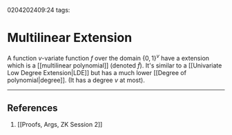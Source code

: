 0204202409:24
tags: 
# Multilinear Extension

A function $v$-variate function $f$ over the domain $\{0,1\}^v$ have a extension which is a [[multilinear polynomial]] (denoted $\tilde{f}$). 
It's similar to a [[Univariate Low Degree Extension|LDE]] but has a much lower [[Degree of polynomial|degree]]. (It has a degree $v$ at most).

---
## References
1. [[Proofs, Args, ZK Session 2]]